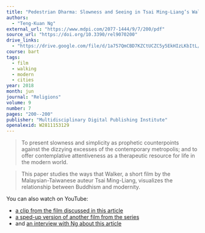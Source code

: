```yaml
---
title: "Pedestrian Dharma: Slowness and Seeing in Tsai Ming-Liang’s Walker"
authors:
  - "Teng-Kuan Ng"
external_url: "https://www.mdpi.com/2077-1444/9/7/200/pdf"
source_url: "https://doi.org/10.3390/rel9070200"
drive_links:
  - "https://drive.google.com/file/d/1a757QmCBD7KZCtUCZC5y5EkHIzLKbItL/view?usp=drivesdk"
course: bart
tags:
  - film
  - walking
  - modern
  - cities
year: 2018
month: jun
journal: "Religions"
volume: 9
number: 7
pages: "200--200"
publisher: "Multidisciplinary Digital Publishing Institute"
openalexid: W2811153129
---
```



> To present slowness and simplicity as prophetic counterpoints against the dizzying excesses of the contemporary metropolis; and to offer contemplative attentiveness as a therapeutic resource for life in the modern world.

> This paper studies the ways that Walker, a short film by the Malaysian-Taiwanese auteur Tsai Ming-Liang, visualizes the relationship between Buddhism and modernity.

You can also watch on YouTube:
  - [a clip from the film discussed in this article](https://youtu.be/wakr9i2E-88)
  - [a sped-up version of another film from the series](https://youtu.be/0HGv3ItyTIY)
  - and [an interview with Ng about this article](https://youtu.be/7G6e5CR2ahI)
